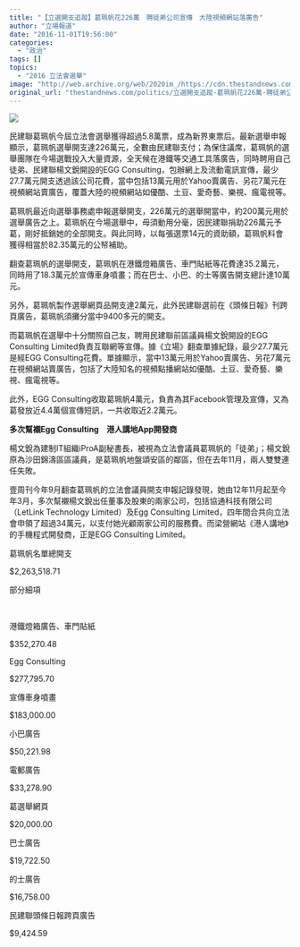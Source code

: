 ```yaml
---
title: "【立選開支追蹤】葛珮帆花226萬　聘徒弟公司宣傳　大陸視頻網站落廣告"
author: "立場報道"
date: "2016-11-01T19:56:00"
categories:
  - "政治"
tags: []
topics:
  - "2016 立法會選舉"
image: "http://web.archive.org/web/2020im_/https://cdn.thestandnews.com/media/photos/cache/got-24_mZUh4_1200x0.png"
original_url: "thestandnews.com/politics/立選開支追蹤-葛珮帆花226萬-聘徒弟公司宣傳-大陸視頻網站落廣告"
---
```

![](http://web.archive.org/web/2020im_/https://cdn.thestandnews.com/media/photos/cache/got-24_mZUh4_1200x0.png)

民建聯葛珮帆今屆立法會選舉獲得超過5.8萬票，成為新界東票后。最新選舉申報顯示，葛珮帆選舉開支達226萬元，全數由民建聯支付；為保住議席，葛珮帆的選舉團隊在今場選戰投入大量資源，全天候在港鐵等交通工具落廣告，同時聘用自己徒弟、民建聯楊文銳開設的EGG Consulting，包辦網上及流動電訊宣傳，最少27.7萬元開支透過該公司花費，當中包括13萬元用於Yahoo賣廣告、另花7萬元在視頻網站賣廣告，覆蓋大陸的視頻網站如優酷、土豆、愛奇藝、樂視、瘋電視等。

葛珮帆最近向選舉事務處申報選舉開支，226萬元的選舉開當中，約200萬元用於選舉廣告之上。葛珮帆在今場選舉中，毋須動用分毫，因民建聯捐助226萬元予葛，剛好抵銷她的全部開支。與此同時，以每張選票14元的資助額，葛珮帆料會獲得相當於82.35萬元的公帑補助。

翻查葛珮帆的選舉開支，葛珮帆在港鐵燈箱廣告、車門貼紙等花費達35.2萬元，同時用了18.3萬元於宣傳車身噴畫；而在巴士、小巴、的士等廣告開支總計達10萬元。

另外，葛珮帆製作選舉網頁品開支達2萬元，此外民建聯選前在《頭條日報》刊跨頁廣告，葛珮帆須攤分當中9400多元的開支。

而葛珮帆在選舉中十分關照自己友，聘用民建聯前區議員楊文銳開設的EGG Consulting Limited負責互聯網等宣傳。據《立場》翻查單據紀錄，最少27.7萬元是經EGG Consulting花費。單據顯示，當中13萬元用於Yahoo賣廣告、另花7萬元在視頻網站賣廣告，包括了大陸知名的視頻點播網站如優酷、土豆、愛奇藝、樂視、瘋電視等。

此外，EGG Consulting收取葛珮帆4萬元，負責為其Facebook管理及宣傳，又為葛發放近4.4萬個宣傳短訊，一共收取近2.2萬元。

**多次幫襯Egg Consulting　港人講地App開發商**

楊文銳為建制IT組織iProA副秘書長，被視為立法會議員葛珮帆的「徒弟」；楊文銳原為沙田錦濤區區議員，是葛珮帆地盤頌安區的鄰區，但在去年11月，兩人雙雙連任失敗。

壹周刊今年9月翻查葛珮帆的立法會議員開支申報記錄發現，她由12年11月起至今年3月，多次幫襯楊文銳出任董事及股東的兩家公司，包括協通科技有限公司（LetLink Technology Limited）及Egg Consulting Limited，四年間合共向立法會申領了超過34萬元，以支付她光顧兩家公司的服務費。而梁營網站《港人講地》的手機程式開發商，正是EGG Consulting Limited。

葛珮帆名單總開支

$2,263,518.71

部分細項

 

港鐵燈箱廣告、車門貼紙

$352,270.48

Egg Consulting

$277,795.70

宣傳車身噴畫

$183,000.00

小巴廣告

$50,221.98

電郵廣告

$33,278.90

葛選舉網頁

$20,000.00

巴士廣告

$19,722.50

的士廣告

$16,758.00

民建聯頭條日報跨頁廣告

$9,424.59